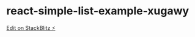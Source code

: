 # react-simple-list-example-xugawy

[Edit on StackBlitz ⚡️](https://stackblitz.com/edit/react-simple-list-example-xugawy)